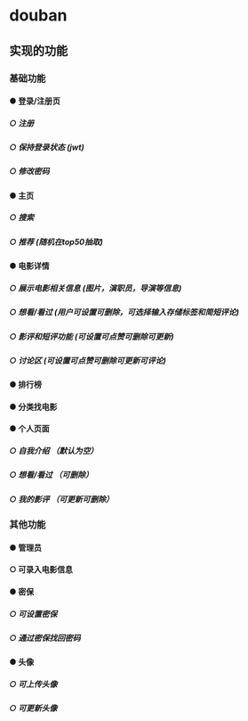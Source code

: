 # douban

## 实现的功能

### 基础功能

#### ● 登录/注册页
##### ○ 注册
##### ○ 保持登录状态 (jwt)
##### ○ 修改密码
#### ● 主页
##### ○ 搜索
##### ○ 推荐 (随机在top50抽取)
#### ● 电影详情
##### ○ 展示电影相关信息 (图片，演职员，导演等信息)
##### ○ 想看/看过      (用户可设置可删除，可选择输入存储标签和简短评论)
##### ○ 影评和短评功能   (可设置可点赞可删除可更新)
##### ○ 讨论区          (可设置可点赞可删除可更新可评论)
#### ● 排行榜
#### ● 分类找电影
#### ● 个人页面
##### ○ 自我介绍  （默认为空）
##### ○ 想看/看过 （可删除）
##### ○ 我的影评  （可更新可删除）

### 其他功能
#### ● 管理员
#### ○ 可录入电影信息
#### ● 密保
##### ○ 可设置密保
##### ○ 通过密保找回密码
#### ● 头像
##### ○ 可上传头像
##### ○ 可更新头像